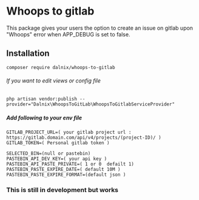 Whoops to gitlab
======

This package gives your users the option to create an issue on gitlab upon "Whoops" error when APP_DEBUG is set to false.

## Installation
```
composer require dalnix/whoops-to-gitlab
```
###### If you want to edit views or config file
```
php artisan vendor:publish --provider="Dalnix\WhoopsToGitLab\WhoopsToGitlabServiceProvider"
```
##### Add following to your env file
```
GITLAB_PROJECT_URL=( your gitlab project url : https://gitlab.domain.com/api/v4/projects/(project-ID)/ )
GITLAB_TOKEN=( Personal gitlab token )

SELECTED_BIN=(null or pastebin)
PASTEBIN_API_DEV_KEY=( your api key )
PASTEBIN_API_PASTE_PRIVATE=( 1 or 0  defailt 1)
PASTEBIN_PASTE_EXPIRE_DATE=( default 10M )
PASTEBIN_PASTE_EXPIRE_FORMAT=(default json )
```
### This is still in development but works
